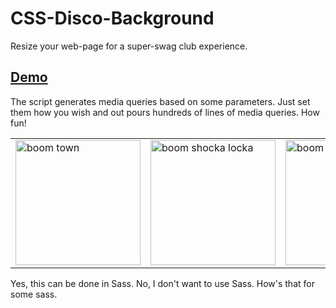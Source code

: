 # CSS-Disco-Background
Resize your web-page for a super-swag club experience.
## [Demo](https://kdesimini.github.io/CSS-Disco-Background/)
The script generates media queries based on some parameters. Just set them how you wish and out pours hundreds of lines of media queries. How fun! 

<table>
  <tr>
    <td><span><img src="https://www.mildvariety.com/files/asdf.gif" alt="boom town" width="200px"></span></td>
    <td><span><img src="https://www.mildvariety.com/files/asdf3.gif" alt="boom shocka locka" width="200px"></span></td>
    <td><span><img src="https://www.mildvariety.com/files/asdf22.gif" alt="boom boom" width="200px"></span></td>
  </tr>
</table>

Yes, this can be done in Sass. No, I don't want to use Sass. How's that for some sass. 
